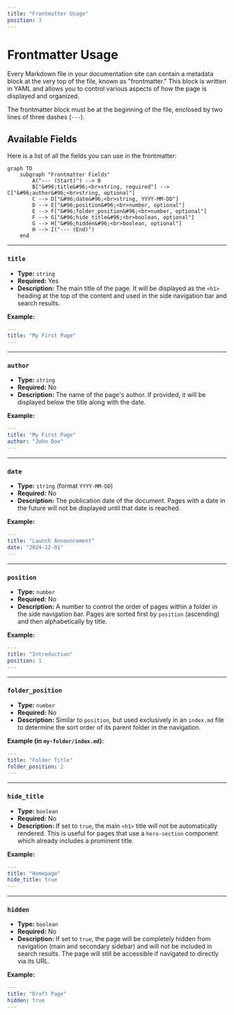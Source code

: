 ```yaml
---
title: "Frontmatter Usage"
position: 3
---
```


# Frontmatter Usage

Every Markdown file in your documentation site can contain a metadata block at the very top of the file, known as "frontmatter." This block is written in YAML and allows you to control various aspects of how the page is displayed and organized.

The frontmatter block must be at the beginning of the file, enclosed by two lines of three dashes (`---`).

## Available Fields

Here is a list of all the fields you can use in the frontmatter:

```mermaid
graph TD
    subgraph "Frontmatter Fields"
        A("--- (Start)") --> B
        B["&#96;title&#96;<br>string, required"] --> C["&#96;author&#96;<br>string, optional"]
        C --> D["&#96;date&#96;<br>string, YYYY-MM-DD"]
        D --> E["&#96;position&#96;<br>number, optional"]
        E --> F["&#96;folder_position&#96;<br>number, optional"]
        F --> G["&#96;hide_title&#96;<br>boolean, optional"]
        G --> H["&#96;hidden&#96;<br>boolean, optional"]
        H --> I("--- (End)")
    end
```

---

### `title`
- **Type:** `string`
- **Required:** Yes
- **Description:** The main title of the page. It will be displayed as the `<h1>` heading at the top of the content and used in the side navigation bar and search results.

**Example:**
```yaml
---
title: "My First Page"
---
```

---

### `author`
- **Type:** `string`
- **Required:** No
- **Description:** The name of the page's author. If provided, it will be displayed below the title along with the date.

**Example:**
```yaml
---
title: "My First Page"
author: "John Doe"
---
```

---

### `date`
- **Type:** `string` (format `YYYY-MM-DD`)
- **Required:** No
- **Description:** The publication date of the document. Pages with a date in the future will not be displayed until that date is reached.

**Example:**
```yaml
---
title: "Launch Announcement"
date: "2024-12-01"
---
```

---

### `position`
- **Type:** `number`
- **Required:** No
- **Description:** A number to control the order of pages within a folder in the side navigation bar. Pages are sorted first by `position` (ascending) and then alphabetically by title.

**Example:**
```yaml
---
title: "Introduction"
position: 1
---
```

---

### `folder_position`
- **Type:** `number`
- **Required:** No
- **Description:** Similar to `position`, but used exclusively in an `index.md` file to determine the sort order of its parent folder in the navigation.

**Example (in `my-folder/index.md`):**
```yaml
---
title: "Folder Title"
folder_position: 2
---
```

---

### `hide_title`
- **Type:** `boolean`
- **Required:** No
- **Description:** If set to `true`, the main `<h1>` title will not be automatically rendered. This is useful for pages that use a `hero-section` component which already includes a prominent title.

**Example:**
```yaml
---
title: "Homepage"
hide_title: true
---
```

---

### `hidden`
- **Type:** `boolean`
- **Required:** No
- **Description:** If set to `true`, the page will be completely hidden from navigation (main and secondary sidebar) and will not be included in search results. The page will still be accessible if navigated to directly via its URL.

**Example:**
```yaml
---
title: "Draft Page"
hidden: true
---
```